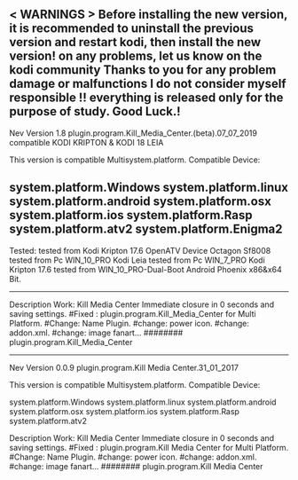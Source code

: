  < WARNINGS >
Before installing the new version, it is recommended to uninstall the previous version and restart kodi, then install the new version!
on any problems, let us know on the kodi community
Thanks to you
for any problem damage or malfunctions 
I do not consider myself responsible !!
everything is released only for the purpose of study.
Good Luck.!
---------------------------------------------------------------------

Nev Version 1.8 plugin.program.Kill_Media_Center.(beta).07_07_2019 compatible KODI KRIPTON & KODI 18 LEIA

This version is compatible Multisystem.platform.
Compatible Device:

system.platform.Windows
system.platform.linux
system.platform.android
system.platform.osx
system.platform.ios
system.platform.Rasp
system.platform.atv2
system.platform.Enigma2
------------------------------------------------------------
Tested: 
tested from Kodi Kripton 17.6 OpenATV Device Octagon Sf8008
tested from Pc WIN_10_PRO Kodi Leia
tested from Pc WIN_7_PRO Kodi Kripton 17.6
tested from WIN_10_PRO-Dual-Boot Android Phoenix x86&x64 Bit.

--------------------------------------------------------------------------

Description Work:
Kill Media Center Immediate closure in 0 seconds and saving settings.
#Fixed : plugin.program.Kill_Media_Center for Multi Platform.
#Change: Name Plugin.
#change: power icon.
#change: addon.xml.
#change: image fanart...
######## plugin.program.Kill_Media_Center




-------------------------------------------------------------------
Nev Version 0.0.9 plugin.program.Kill Media Center.31_01_2017

This version is compatible Multisystem.platform.
Compatible Device:

system.platform.Windows
system.platform.linux
system.platform.android
system.platform.osx
system.platform.ios
system.platform.Rasp
system.platform.atv2

Description Work:
Kill Media Center Immediate closure in 0 seconds and saving settings.
#Fixed : plugin.program.Kill Media Center for Multi Platform.
#Change: Name Plugin.
#change: power icon.
#change: addon.xml.
#change: image fanart...
######## plugin.program.Kill Media Center

